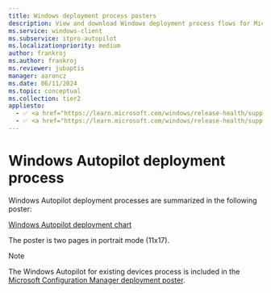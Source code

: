 ```yaml
---
title: Windows deployment process posters
description: View and download Windows deployment process flows for Microsoft Configuration Manager and Windows Autopilot.
ms.service: windows-client
ms.subservice: itpro-autopilot
ms.localizationpriority: medium
author: frankroj
ms.author: frankroj
ms.reviewer: jubaptis
manager: aaroncz
ms.date: 06/11/2024
ms.topic: conceptual
ms.collection: tier2
appliesto:
  - ✅ <a href="https://learn.microsoft.com/windows/release-health/supported-versions-windows-client" target="_blank">Windows 11</a>
  - ✅ <a href="https://learn.microsoft.com/windows/release-health/supported-versions-windows-client" target="_blank">Windows 10</a>
---
```


# Windows Autopilot deployment process

Windows Autopilot deployment processes are summarized in the following poster:

[Windows Autopilot deployment chart](https://download.microsoft.com/download/8/4/b/84b5e640-8f66-4b43-81a9-1c3b9ea18eda/Windows10AutopilotFlowchart.pdf)

 The poster is two pages in portrait mode (11x17).

> [!NOTE]
>
> The Windows Autopilot for existing devices process is included in the [Microsoft Configuration Manager deployment poster](/windows/deployment/windows-10-deployment-posters#deploy-windows-10-with-microsoft-configuration-manager).
